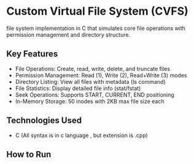 # Custom Virtual File System (CVFS)

file system implementation in C that simulates core file operations with permission management and directory structure.

## Key Features
- File Operations: Create, read, write, delete, and truncate files
- Permission Management: Read (1), Write (2), Read+Write (3) modes
- Directory Listing: View all files with metadata (ls command)
- File Statistics: Display detailed file info (stat/fstat)
- Seek Operations: Supports START, CURRENT, END positioning
- In-Memory Storage: 50 inodes with 2KB max file size each

## Technologies Used
- C (All syntax is in c language , but extension is .cpp)

## How to Run


